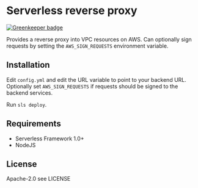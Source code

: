 # Serverless reverse proxy

[![Greenkeeper badge](https://badges.greenkeeper.io/iopipe/awslambda-reverse-proxy.svg)](https://greenkeeper.io/)

Provides a reverse proxy into VPC resources on AWS. Can optionally sign requests
by setting the `AWS_SIGN_REQUESTS` environment variable.

## Installation

Edit `config.yml` and edit the URL variable to point to your backend
URL. Optionally set `AWS_SIGN_REQUESTS` if requests should be signed to the
backend services.

Run `sls deploy`.

 
## Requirements

* Serverless Framework 1.0+
* NodeJS

## License

Apache-2.0 see LICENSE
